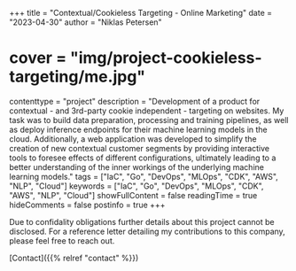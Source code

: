 +++
title = "Contextual/Cookieless Targeting - Online Marketing"
date = "2023-04-30"
author = "Niklas Petersen"
# cover = "img/project-cookieless-targeting/me.jpg"
contenttype = "project"
description = "Development of a product for contextual - and 3rd-party cookie independent - targeting on websites. My task was to build data preparation, processing and training pipelines, as well as deploy inference endpoints for their machine learning models in the cloud. Additionally, a web application was developed to simplify the creation of new contextual customer segments by providing interactive tools to foresee effects of different configurations, ultimately leading to a better understanding of the inner workings of the underlying machine learning models."
tags = ["IaC", "Go", "DevOps", "MLOps", "CDK", "AWS", "NLP", "Cloud"]
keywords = ["IaC", "Go", "DevOps", "MLOps", "CDK", "AWS", "NLP", "Cloud"]
showFullContent = false
readingTime = true
hideComments = false
postinfo = true
+++

Due to confidality obligations further details about this project cannot be disclosed.
For a reference letter detailing my contributions to this company, please feel free to reach out.

[Contact]({{% relref "contact" %}})